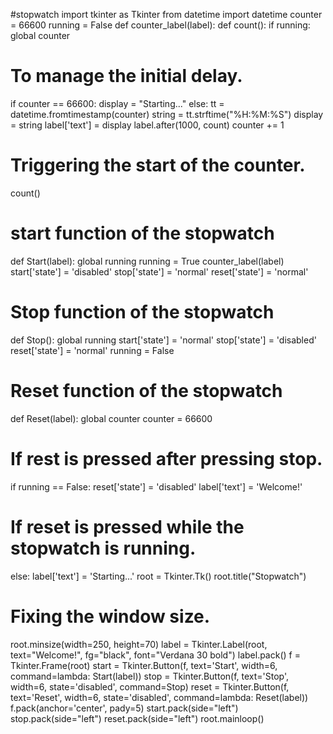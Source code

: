 #stopwatch
import tkinter as Tkinter
from datetime import datetime
counter = 66600
running = False
def counter_label(label):
 def count():
 if running:
 global counter
 # To manage the initial delay.
 if counter == 66600:
 display = "Starting..."
 else:
 tt = datetime.fromtimestamp(counter)
 string = tt.strftime("%H:%M:%S")
 display = string
 label['text'] = display
 label.after(1000, count)
 counter += 1
 # Triggering the start of the counter.
 count()
# start function of the stopwatch
def Start(label):
 global running
 running = True
 counter_label(label)
 start['state'] = 'disabled'
 stop['state'] = 'normal'
 reset['state'] = 'normal'
# Stop function of the stopwatch
def Stop():
 global running
 start['state'] = 'normal'
 stop['state'] = 'disabled'
 reset['state'] = 'normal'
 running = False
# Reset function of the stopwatch
def Reset(label):
 global counter
 counter = 66600
 # If rest is pressed after pressing stop.
 if running == False:
 reset['state'] = 'disabled'
 label['text'] = 'Welcome!'
 # If reset is pressed while the stopwatch is running.
 else:
 label['text'] = 'Starting...'
root = Tkinter.Tk()
root.title("Stopwatch")
# Fixing the window size.
root.minsize(width=250, height=70)
label = Tkinter.Label(root, text="Welcome!", fg="black", font="Verdana 30 
bold")
label.pack()
f = Tkinter.Frame(root)
start = Tkinter.Button(f, text='Start', width=6, command=lambda: 
Start(label))
stop = Tkinter.Button(f, text='Stop', width=6, state='disabled', 
command=Stop)
reset = Tkinter.Button(f, text='Reset', width=6, state='disabled', 
command=lambda: Reset(label))
f.pack(anchor='center', pady=5)
start.pack(side="left")
stop.pack(side="left")
reset.pack(side="left")
root.mainloop()
